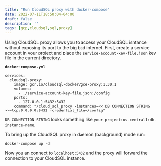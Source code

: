 ```yaml
---
title: "Run CloudSQL proxy with docker-compose"
date: 2022-07-11T18:50:04-04:00
draft: false
description: ''
tags: [gcp,cloudsql,sql,proxy]
---
```

Using CloudSQL proxy allows you to access your CloudSQL isntance without exposing its port to the big bad internet.
First, create a service account in your project and place the `service-account-key-file.json` key file in the current directory.  


<b>`docker-compose.yml`</b>

```
services:
  cloudsql-proxy:
    image: gcr.io/cloudsql-docker/gce-proxy:1.30.1
    volumes:
      - ./service-account-key-file.json:/config
    ports:
      - 127.0.0.1:5432:5432
    command: "/cloud_sql_proxy -instances=<< DB CONNECTION STRING >>=tcp:0.0.0.0:5432 -credential_file=/config"
```

`DB CONNECTION STRING` looks something like `your-project:us-central1:db-instance-name`.  


To bring up the CloudSQL proxy in daemon (background) mode run:

```
docker-compose up -d
```

Now you an connect to `localhost:5432` and the proxy will forward the connection to your CloudSQL instance.
